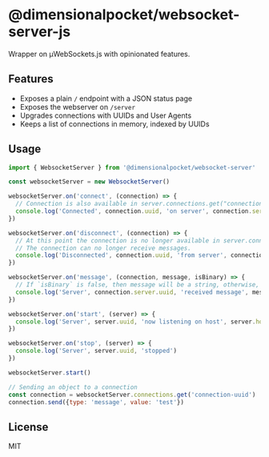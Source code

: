 # @dimensionalpocket/websocket-server-js

Wrapper on µWebSockets.js with opinionated features.

## Features

- Exposes a plain `/` endpoint with a JSON status page
- Exposes the webserver on `/server`
- Upgrades connections with UUIDs and User Agents
- Keeps a list of connections in memory, indexed by UUIDs

## Usage

```javascript
import { WebsocketServer } from '@dimensionalpocket/websocket-server'

const websocketServer = new WebsocketServer()

websocketServer.on('connect', (connection) => {
  // Connection is also available in server.connections.get("connection-uuid")
  console.log('Connected', connection.uuid, 'on server', connection.server.uuid)
})

websocketServer.on('disconnect', (connection) => {
  // At this point the connection is no longer available in server.connections.get(...)
  // The connection can no longer receive messages.
  console.log('Disconnected', connection.uuid, 'from server', connection.server.uuid)
})

websocketServer.on('message', (connection, message, isBinary) => {
  // If `isBinary` is false, then message will be a string, otherwise, an ArrayBuffer
  console.log('Server', connection.server.uuid, 'received message', message, 'from connection', connection.uuid)
})

websocketServer.on('start', (server) => {
  console.log('Server', server.uuid, 'now listening on host', server.host, 'port', server.port)
})

websocketServer.on('stop', (server) => {
  console.log('Server', server.uuid, 'stopped')
})

websocketServer.start()

// Sending an object to a connection
const connection = websocketServer.connections.get('connection-uuid')
connection.send({type: 'message', value: 'test'})

```

## License

MIT
